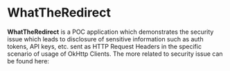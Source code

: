 # WhatTheRedirect

**WhatTheRedirect** is a POC application which demonstrates the security issue which leads to disclosure of sensitive information such as auth tokens, API keys, etc. sent as HTTP Request Headers in the specific scenario of usage of OkHttp Clients. The more related to security issue can be found here: 

